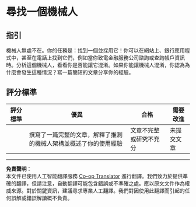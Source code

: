<!--
CO_OP_TRANSLATOR_METADATA:
{
  "original_hash": "1d7583e8046dacbb0c056d5ba0a71b16",
  "translation_date": "2025-09-03T19:02:55+00:00",
  "source_file": "6-NLP/1-Introduction-to-NLP/assignment.md",
  "language_code": "hk"
}
-->
# 尋找一個機械人

## 指引

機械人無處不在。你的任務是：找到一個並採用它！你可以在網站上、銀行應用程式中，甚至在電話上找到它們，例如當你致電金融服務公司諮詢或查詢帳戶資訊時。分析這個機械人，看看你是否能讓它混淆。如果你能讓機械人混淆，你認為為什麼會發生這種情況？寫一篇簡短的文章分享你的經驗。

## 評分標準

| 評分標準 | 優異                                                                                                         | 合格                                       | 需要改進             |
| -------- | ------------------------------------------------------------------------------------------------------------- | ------------------------------------------ | --------------------- |
|          | 撰寫了一篇完整的文章，解釋了推測的機械人架構並概述了你的使用經驗                                             | 文章不完整或研究不充分                     | 未提交文章           |

---

**免責聲明**：  
本文件已使用人工智能翻譯服務 [Co-op Translator](https://github.com/Azure/co-op-translator) 進行翻譯。我們致力於提供準確的翻譯，但請注意，自動翻譯可能包含錯誤或不準確之處。應以原文文件作為權威來源。對於關鍵資訊，建議尋求專業人工翻譯。我們對因使用此翻譯而引起的任何誤解或錯誤解讀概不負責。